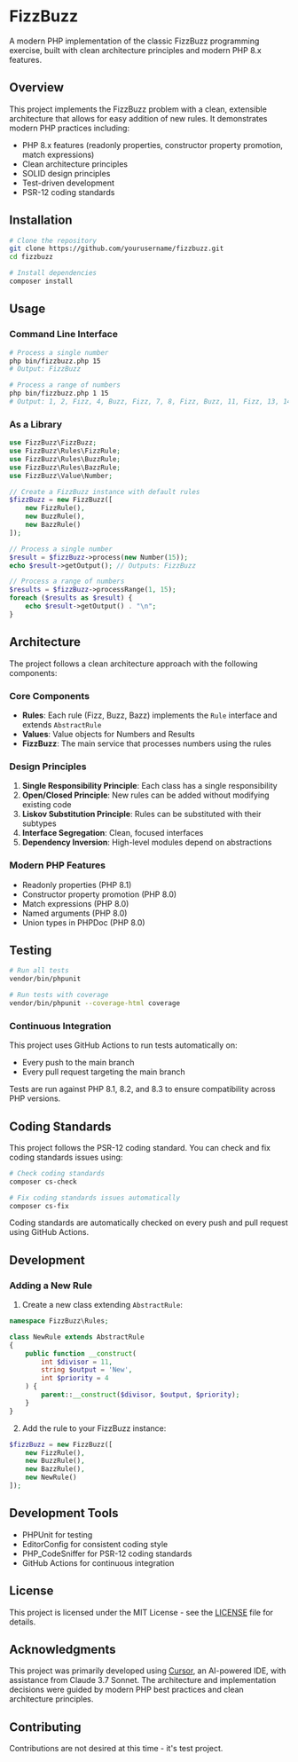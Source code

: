 # FizzBuzz

A modern PHP implementation of the classic FizzBuzz programming exercise, built with clean architecture principles and modern PHP 8.x features.

## Overview

This project implements the FizzBuzz problem with a clean, extensible architecture that allows for easy addition of new rules. It demonstrates modern PHP practices including:

- PHP 8.x features (readonly properties, constructor property promotion, match expressions)
- Clean architecture principles
- SOLID design principles
- Test-driven development
- PSR-12 coding standards

## Installation

```bash
# Clone the repository
git clone https://github.com/yourusername/fizzbuzz.git
cd fizzbuzz

# Install dependencies
composer install
```

## Usage

### Command Line Interface

```bash
# Process a single number
php bin/fizzbuzz.php 15
# Output: FizzBuzz

# Process a range of numbers
php bin/fizzbuzz.php 1 15
# Output: 1, 2, Fizz, 4, Buzz, Fizz, 7, 8, Fizz, Buzz, 11, Fizz, 13, 14, FizzBuzz
```

### As a Library

```php
use FizzBuzz\FizzBuzz;
use FizzBuzz\Rules\FizzRule;
use FizzBuzz\Rules\BuzzRule;
use FizzBuzz\Rules\BazzRule;
use FizzBuzz\Value\Number;

// Create a FizzBuzz instance with default rules
$fizzBuzz = new FizzBuzz([
    new FizzRule(),
    new BuzzRule(),
    new BazzRule()
]);

// Process a single number
$result = $fizzBuzz->process(new Number(15));
echo $result->getOutput(); // Outputs: FizzBuzz

// Process a range of numbers
$results = $fizzBuzz->processRange(1, 15);
foreach ($results as $result) {
    echo $result->getOutput() . "\n";
}
```

## Architecture

The project follows a clean architecture approach with the following components:

### Core Components

- **Rules**: Each rule (Fizz, Buzz, Bazz) implements the `Rule` interface and extends `AbstractRule`
- **Values**: Value objects for Numbers and Results
- **FizzBuzz**: The main service that processes numbers using the rules

### Design Principles

1. **Single Responsibility Principle**: Each class has a single responsibility
2. **Open/Closed Principle**: New rules can be added without modifying existing code
3. **Liskov Substitution Principle**: Rules can be substituted with their subtypes
4. **Interface Segregation**: Clean, focused interfaces
5. **Dependency Inversion**: High-level modules depend on abstractions

### Modern PHP Features

- Readonly properties (PHP 8.1)
- Constructor property promotion (PHP 8.0)
- Match expressions (PHP 8.0)
- Named arguments (PHP 8.0)
- Union types in PHPDoc (PHP 8.0)

## Testing

```bash
# Run all tests
vendor/bin/phpunit

# Run tests with coverage
vendor/bin/phpunit --coverage-html coverage
```

### Continuous Integration

This project uses GitHub Actions to run tests automatically on:
- Every push to the main branch
- Every pull request targeting the main branch

Tests are run against PHP 8.1, 8.2, and 8.3 to ensure compatibility across PHP versions.

## Coding Standards

This project follows the PSR-12 coding standard. You can check and fix coding standards issues using:

```bash
# Check coding standards
composer cs-check

# Fix coding standards issues automatically
composer cs-fix
```

Coding standards are automatically checked on every push and pull request using GitHub Actions.

## Development

### Adding a New Rule

1. Create a new class extending `AbstractRule`:

```php
namespace FizzBuzz\Rules;

class NewRule extends AbstractRule
{
    public function __construct(
        int $divisor = 11,
        string $output = 'New',
        int $priority = 4
    ) {
        parent::__construct($divisor, $output, $priority);
    }
}
```

2. Add the rule to your FizzBuzz instance:

```php
$fizzBuzz = new FizzBuzz([
    new FizzRule(),
    new BuzzRule(),
    new BazzRule(),
    new NewRule()
]);
```

## Development Tools

- PHPUnit for testing
- EditorConfig for consistent coding style
- PHP_CodeSniffer for PSR-12 coding standards
- GitHub Actions for continuous integration

## License

This project is licensed under the MIT License - see the [LICENSE](LICENSE) file for details.

## Acknowledgments

This project was primarily developed using [Cursor](https://cursor.sh), an AI-powered IDE, with assistance from Claude 3.7 Sonnet. The architecture and implementation decisions were guided by modern PHP best practices and clean architecture principles.

## Contributing

Contributions are not desired at this time - it's test project.
